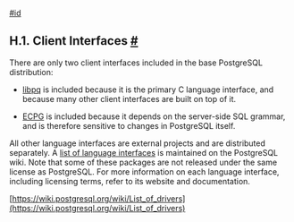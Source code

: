 [#id](#EXTERNAL-INTERFACES)

## H.1. Client Interfaces [#](#EXTERNAL-INTERFACES)

There are only two client interfaces included in the base PostgreSQL distribution:

- [libpq](libpq) is included because it is the primary C language interface, and because many other client interfaces are built on top of it.

- [ECPG](ecpg) is included because it depends on the server-side SQL grammar, and is therefore sensitive to changes in PostgreSQL itself.

All other language interfaces are external projects and are distributed separately. A [list of language interfaces](https://wiki.postgresql.org/wiki/List_of_drivers) is maintained on the PostgreSQL wiki. Note that some of these packages are not released under the same license as PostgreSQL. For more information on each language interface, including licensing terms, refer to its website and documentation.

[https://wiki.postgresql.org/wiki/List_of_drivers](https://wiki.postgresql.org/wiki/List_of_drivers)
